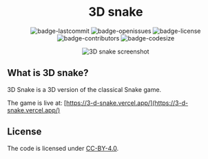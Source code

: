 <h1 align="center">3D snake</h1>

<p align="center">
  <img alt="badge-lastcommit" src="https://img.shields.io/github/last-commit/GaryHilares/3D-snake?style=for-the-badge">
  <img alt="badge-openissues" src="https://img.shields.io/github/issues-raw/GaryHilares/3D-snake?style=for-the-badge">
  <img alt="badge-license" src="https://img.shields.io/github/license/GaryHilares/3D-snake?style=for-the-badge">
  <img alt="badge-contributors" src="https://img.shields.io/github/contributors/GaryHilares/3D-snake?style=for-the-badge">
  <img alt="badge-codesize" src="https://img.shields.io/github/languages/code-size/GaryHilares/3D-snake?style=for-the-badge">
</p>

<p align="center">
  <img alt="3D snake screenshot" src="https://github.com/user-attachments/assets/5ad5ae9f-1ab1-48b9-a178-f591d08ba5ea" />
</p>

## What is 3D snake?
3D Snake is a 3D version of the classical Snake game.

The game is live at: [https://3-d-snake.vercel.app/](https://3-d-snake.vercel.app/)

## License
The code is licensed under [CC-BY-4.0](https://creativecommons.org/licenses/by/4.0/deed.en).

